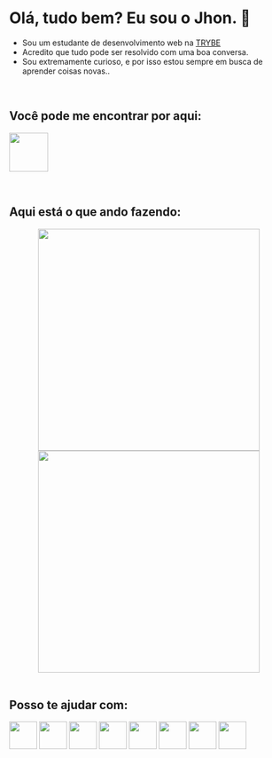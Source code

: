 # Olá, tudo bem? Eu sou o Jhon. 👋

- Sou um estudante de desenvolvimento web na [TRYBE](https://www.betrybe.com/)
- Acredito que tudo pode ser resolvido com uma boa conversa.
- Sou extremamente curioso, e por isso estou sempre em busca de aprender coisas novas..

<br/>

## Você pode me encontrar por aqui:

[<img width="70" src="https://cdn.jsdelivr.net/gh/devicons/devicon/icons/linkedin/linkedin-original.svg" />](https://www.linkedin.com/in/jhon-santana/)

<br/>

## Aqui está o que ando fazendo:

<div align="center" >
<img width="400" src="https://github-readme-stats.vercel.app/api?username=jhonsstn&show_icons=true&theme=radical">
<img width="400" src="https://github-readme-stats.vercel.app/api/top-langs/?username=jhonsstn&layout=compact&theme=radical">
</div>

<br/>

## Posso te ajudar com:      

<div >
<img width="50" src="https://cdn.jsdelivr.net/gh/devicons/devicon/icons/linux/linux-original.svg" />
<img width="50" src="https://cdn.jsdelivr.net/gh/devicons/devicon/icons/javascript/javascript-plain.svg" />
<img width="50" src="https://cdn.jsdelivr.net/gh/devicons/devicon/icons/html5/html5-plain-wordmark.svg" />
<img width="50" src="https://cdn.jsdelivr.net/gh/devicons/devicon/icons/css3/css3-plain-wordmark.svg" />
<img width="50" src="https://cdn.jsdelivr.net/gh/devicons/devicon/icons/react/react-original-wordmark.svg" />
<img width="50" src="https://cdn.jsdelivr.net/gh/devicons/devicon/icons/redux/redux-original.svg" />
<img width="50" src="https://cdn.jsdelivr.net/gh/devicons/devicon/icons/jest/jest-plain.svg" />
 <img width="50" src="https://camo.githubusercontent.com/8dda745f53f612967eed8bdb3da9a4ff9cf696915640e019bcfe9c28d7151eeb/68747470733a2f2f74657374696e672d6c6962726172792e636f6d2f696d672f6f63746f7075732d36347836342e706e67" />
</div>

<!--
Here are some ideas to get you started:

- 🔭 I’m currently working on ...
- 🌱 I’m currently learning ...
- 👯 I’m looking to collaborate on ...
- 🤔 I’m looking for help with ...
- 💬 Ask me about ...
- 📫 How to reach me: ...
- 😄 Pronouns: ...
- ⚡ Fun fact: ...
 -->
